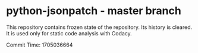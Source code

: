 # python-jsonpatch - master branch

This repository contains frozen state of the repository.
Its history is cleared. It is used only for static code
analysis with Codacy.

Commit Time: 1705036664